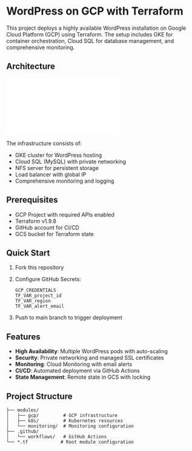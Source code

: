 # WordPress on GCP with Terraform

This project deploys a highly available WordPress installation on Google Cloud Platform (GCP) using Terraform. The setup includes GKE for container orchestration, Cloud SQL for database management, and comprehensive monitoring.

## Architecture

![Architecture Diagram](diagram.md)

The infrastructure consists of:
- GKE cluster for WordPress hosting
- Cloud SQL (MySQL) with private networking
- NFS server for persistent storage
- Load balancer with global IP
- Comprehensive monitoring and logging

## Prerequisites

- GCP Project with required APIs enabled
- Terraform v1.9.8
- GitHub account for CI/CD
- GCS bucket for Terraform state

## Quick Start

1. Fork this repository
2. Configure GitHub Secrets:
   ```
   GCP_CREDENTIALS
   TF_VAR_project_id
   TF_VAR_region
   TF_VAR_alert_email
   ```

3. Push to main branch to trigger deployment

## Features

- **High Availability**: Multiple WordPress pods with auto-scaling
- **Security**: Private networking and managed SSL certificates
- **Monitoring**: Cloud Monitoring with email alerts
- **CI/CD**: Automated deployment via GitHub Actions
- **State Management**: Remote state in GCS with locking

## Project Structure

```
├── modules/
│   ├── gcp/         # GCP infrastructure
│   ├── k8s/         # Kubernetes resources
│   └── monitoring/  # Monitoring configuration
├── .github/
│   └── workflows/   # GitHub Actions
└── *.tf            # Root module configuration
```

